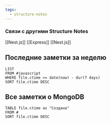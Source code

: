 ```yaml
---
tags:
  - structure-notes
---
```

### Связи с другими Structure Notes
[[Nest.js]] [[Express]] [[Nest.js]]
## Последние заметки за неделю
```dataview
LIST
FROM #javascript   
WHERE file.ctime >= date(now) - dur(7 days)
SORT file.ctime DESC
```
## Все заметки о MongoDB
```dataview
TABLE file.ctime as "Создана"
FROM # 
SORT file.ctime DESC
```
